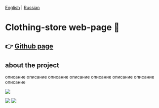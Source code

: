 [English](https://github.com/Pavel-Sol/clothing-store/blob/master/README.md) | [Russian](https://github.com/Pavel-Sol/clothing-store/blob/master/README-RU.md)

# Clothing-store web-page  :shirt:

:point_right: [Github page](https://pavel-sol.github.io/clothing-store/) 
---------------

about the project
---------------
описание  описание  описание описание описание  описание  описание описание 

![](https://img.shields.io/badge/-<html5>-<red>)


![](https://img.shields.io/badge/-<html5>-<red>)
![](https://img.shields.io/badge/-<html5>-<red>)